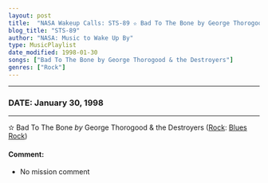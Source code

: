 ```yaml
---
layout: post
title:  "NASA Wakeup Calls: STS-89 ✫ Bad To The Bone by George Thorogood & the Destroyers ✧ January 30, 1998"
blog_title: "STS-89"
author: "NASA: Music to Wake Up By"
type: MusicPlaylist
date_modified: 1998-01-30
songs: ["Bad To The Bone by George Thorogood & the Destroyers"]
genres: ["Rock"]
---
```


----
### DATE: January 30, 1998
----
✫ Bad To The Bone *by* George Thorogood & the Destroyers ([Rock](https://www.discogs.com/genre/Rock): [Blues Rock](https://www.discogs.com/style/Blues%20Rock)) <a target="blank_" href="https://www.discogs.com/George-Thorogood-The-Destroyers-Bad-To-The-Bone/master/686602">
    <i class="fas fa-compact-disc"
       title="Discogs entry for this song"
       alt="Discogs entry for this song"
       style="font-size: 1.1em;"></i></a>
    

#### Comment:
* No mission comment



<br/>
<center>
	<a target="_blank"
	   href="https://twitter.com/intent/tweet?hashtags=Space,NASA,Playlist,NASAWakeupCalls,SpaceProgram&text=🚀 {{ page.author}}, {{ page.title }}. {{ site.url }}{{ page.url }}&via=nasawakeupcalls"><i class="fab fa-twitter" title="Tweet this page" alt="Tweet this page" style="font-size: 1.3em;"></i></a>
	&nbsp; 	<i class="fas fa-user-astronaut" style="font-size: 1.5em;"></i> &nbsp;
    <a id="custom_amazon_link"
       type="amzn" search="#"
       category="popular music">
    <i class="fab fa-amazon" style="font-size: 1.3em;"></i></a>
</center>

<!-- Randomly resolve an individual entry from a song array -->
<script src="/assets/javascript/seedrandom.min.js"></script>
<script>
  var wake_me_up = ["Bad To The Bone by George Thorogood & the Destroyers"];
  var prng = new Math.seedrandom();
  function randomSong() {
    song = wake_me_up[Math.floor(Math.random() * wake_me_up.length)];
    var amazon_link = document.getElementById("custom_amazon_link");
    amazon_link.setAttribute("search", song);
  }
  window.onload = randomSong();
</script>

